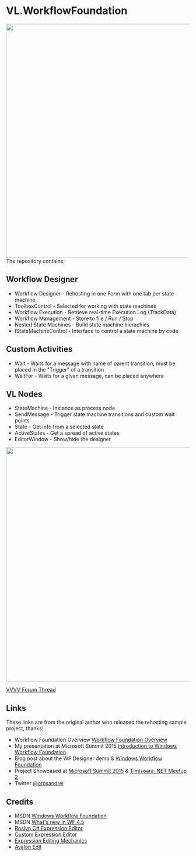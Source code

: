 # VL.WorkflowFoundation #

<img src="https://raw.githubusercontent.com/tebjan/VL.WorkflowFoundation/master/screenshot.png" width="640"/>
The repository contains:

## Workflow Designer
* Workflow Designer - Rehosting in one Form with one tab per state machine
* ToolboxControl - Selected for working with state machines
* Workflow Execution - Retrieve real-time Execution Log (TrackData)
* Workflow Management - Store to file / Run / Stop
* Nested State Machines - Build state machine hierachies
* IStateMachineControl - Interface to control a state machine by code

## Custom Activities
* Wait - Waits for a message with name of parent transition, must be placed in the "Trigger" of a transition
* WaitFor - Waits for a given message, can be placed anywhere

## VL Nodes
* StateMachine - Instance as process node
* SendMessage - Trigger state machine transitions and custom wait points
* State - Get info from a selected state
* ActiveStates - Get a spread of active states
* EditorWindow - Show/hide the designer

<img src="https://raw.githubusercontent.com/tebjan/VL.WorkflowFoundation/master/patch.png" width="640"/>

[VVVV Forum Thread](https://discourse.vvvv.org/t/vl-workflowfoundation/17055)

## Links
These links are from the original author who released the rehosting sample project, thanks!
* Workflow Foundation Overview [Workflow Foundation Overview](https://andreioros.com/blog/windows-workflow-foundation-2017/)
* My presentation at Microsoft Summit 2015 [Introduction to Windows Workflow Foundation](http://www.slideshare.net/orosandrei/windows-workflow-foundation-54773529)
* Blog post about the WF Designer demo &amp; [Windows Workflow Foundation](http://andreioros.com/blog/windows-workflow-foundation-rehosted-designer/)
* Project Showcased at [Microsoft Summit 2015](http://andreioros.com/blog/workflow-foundation-microsoft-summit/#more-92) & [Timisoara .NET Meetup 2](http://www.meetup.com/Timisoara-NET-Meetup/events/186254642/)
* Twitter [@orosandrei](http://twitter.com/orosandrei)

## Credits
* MSDN [Windows Workflow Foundation](http://msdn.microsoft.com/en-us/library/dd489441(v=vs.110).aspx)
* MSDN [What's new in WF 4.5](https://msdn.microsoft.com/en-us/library/hh305677.aspx)
* [Roslyn C# Expression Editor](https://github.com/dmetzgar/wf-rehost-roslyn)
* [Custom Expression Editor](https://blogs.msdn.microsoft.com/cathyk/2009/11/05/implementing-a-custom-expression-editor/)
* [Expression Editing Mechanics](https://blogs.msdn.microsoft.com/cathyk/2009/11/09/expression-editing-mechanics/)
* [Avalon Edit](https://github.com/icsharpcode/AvalonEdit)
